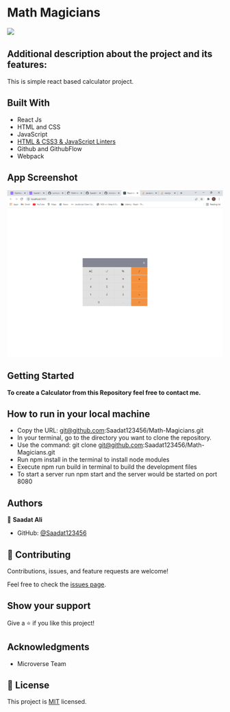 # Math Magicians
![](https://img.shields.io/badge/Microverse-blueviolet)

## Additional description about the project and its features:
This is simple react based calculator project.

## Built With

- React Js
- HTML and CSS
- JavaScript
- [HTML & CSS3 & JavaScript Linters](https://github.com/microverseinc/linters-config/tree/master/html-css-js)
- Github and GithubFlow
- Webpack

## App Screenshot
![App Image](./images/ss.png)
## Getting Started

**To create a Calculator from this Repository feel free to contact me.**

## How to run in your local machine

- Copy the URL: git@github.com:Saadat123456/Math-Magicians.git
- In your terminal, go to the directory you want to clone the repository.
- Use the command: git clone git@github.com:Saadat123456/Math-Magicians.git
- Run npm install in the terminal to install node modules
- Execute npm run build in terminal to build the development files
- To start a server run npm start and the server would be started on port 8080

## Authors

👤 **Saadat Ali**

- GitHub: [@Saadat123456](https://github.com/Saadat123456)


## 🤝 Contributing

Contributions, issues, and feature requests are welcome!

Feel free to check the [issues page](../../issues/).

## Show your support

Give a ⭐️ if you like this project!

## Acknowledgments

- Microverse Team

## 📝 License

This project is [MIT](./LICENSE) licensed.


